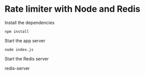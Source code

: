 # Rate limiter with Node and Redis

Install the dependencies

    npm install

Start the app server

    node index.js

Start the Redis server

   redis-server